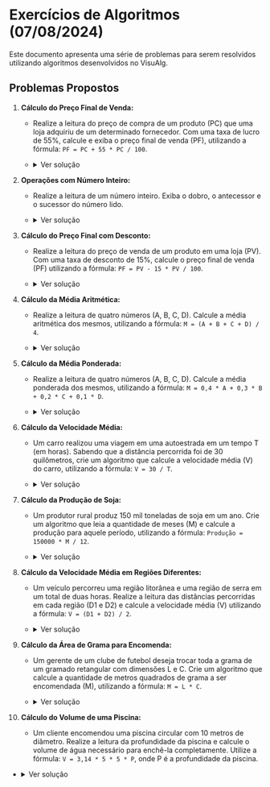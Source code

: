 # Exercícios de Algoritmos (07/08/2024)

Este documento apresenta uma série de problemas para serem resolvidos utilizando algoritmos desenvolvidos no VisuAlg.

## Problemas Propostos

1. **Cálculo do Preço Final de Venda:**
   - Realize a leitura do preço de compra de um produto (PC) que uma loja adquiriu de um determinado fornecedor. Com uma taxa de lucro de 55%, calcule e exiba o preço final de venda (PF), utilizando a fórmula: `PF = PC + 55 * PC / 100`.
   - <details>
     <summary>Ver solução</summary>
     
     ```pascal
     // Exemplo de código no VisuAlg
     var 
        PC, PF: real
     
     inicio
        escreva ("Digite o valor de compra: ")

        leia (PC)

        PF <- PC + (55*PC/100)

        escreval ("O preço de venda é: ", PF, " R$")
     fimalgoritmo
     ```

     </details>

2. **Operações com Número Inteiro:**
   - Realize a leitura de um número inteiro. Exiba o dobro, o antecessor e o sucessor do número lido.
   - <details>
     <summary>Ver solução</summary>

     ```pascal
     // Exemplo de código no VisuAlg
     var
        numero: inteiro

     inicio
        escreva ("Digite um Numero: ")
        leia (numero)
        escreval ("O Dobro de ", numero, " é ", numero * 2)
        escreval ("O Antecessor de ", numero, " é ", numero - 1)
        escreval ("O Sucessor de ", numero, " é ", numero + 1)
        
     fimalgoritmo
     ```

     </details>

3. **Cálculo do Preço Final com Desconto:**
   - Realize a leitura do preço de venda de um produto em uma loja (PV). Com uma taxa de desconto de 15%, calcule o preço final de venda (PF) utilizando a fórmula: `PF = PV - 15 * PV / 100`.
   - <details>
     <summary>Ver solução</summary>

     ```pascal
     // Exemplo de código no VisuAlg
     var
        PV, PF: real
        
     inicio
        escreva ("Qual o valor do produto ? ")
        leia (PV)
        PF <- PV - (15*PV/100)
        escreval ("O preço de venda é: ", PF, " R$")

     fimalgoritmo
     ```

     </details>

4. **Cálculo da Média Aritmética:**
   - Realize a leitura de quatro números (A, B, C, D). Calcule a média aritmética dos mesmos, utilizando a fórmula: `M = (A + B + C + D) / 4`.
   - <details>
     <summary>Ver solução</summary>

     ```pascal
     // Exemplo de código no VisuAlg
     var
        a, b, c, d: real
        
     inicio
        escreva ("Digite a primeira nota: ")
        leia (a)

        escreva ("Digite a segunda nota: ")
        leia (b)

        escreva ("Digite a terceira nota: ")
        leia (c)

        escreva ("Digite a quarta nota: ")
        leia (d)

        escreva ("A sua média é: ",(a + b + c + d)/4)

     fimalgoritmo
     ```

     </details>

5. **Cálculo da Média Ponderada:**
   - Realize a leitura de quatro números (A, B, C, D). Calcule a média ponderada dos mesmos, utilizando a fórmula: `M = 0,4 * A + 0,3 * B + 0,2 * C + 0,1 * D`.
   - <details>
     <summary>Ver solução</summary>

     ```pascal
     // Exemplo de código no VisuAlg
     var
        a, b, c, d: real

     inicio
        //Define o valor para as variaveis
        escreva ("Digite a primeira nota: ")
        leia (a)

        escreva ("Digite a segunda nota: ")
        leia (b)

        escreva ("Digite a terceira nota: ")
        leia (c)

        escreva ("Digite a quarta nota: ")
        leia (d)

        //Mostra a média ponderada das variaveis
        escreva ("A sua média ponderada é: ",(0.4*a + 0.3*b + 0.2*c + 0.1*d))

     fimalgoritmo
     ```

     </details>

6. **Cálculo da Velocidade Média:**
   - Um carro realizou uma viagem em uma autoestrada em um tempo T (em horas). Sabendo que a distância percorrida foi de 30 quilômetros, crie um algoritmo que calcule a velocidade média (V) do carro, utilizando a fórmula: `V = 30 / T`.
   - <details>
     <summary>Ver solução</summary>

     ```pascal
     // Exemplo de código no VisuAlg
     var
        v,t: real

     inicio
        //Define a Variavel de Tempo
        escreva ("Qual foi o tempo do trajeto? ")
        leia (t)

        //Atribui a velocidade média a variavel V
        v <- 30/t
        escreva ("Sua velocidade média foi de ", v, " Km/h")


     fimalgoritmo
     ```

     </details>

7. **Cálculo da Produção de Soja:**
   - Um produtor rural produz 150 mil toneladas de soja em um ano. Crie um algoritmo que leia a quantidade de meses (M) e calcule a produção para aquele período, utilizando a fórmula: `Produção = 150000 * M / 12`.
   - <details>
     <summary>Ver solução</summary>

     ```pascal
     // Exemplo de código no VisuAlg
     var
        p,m: real

     inicio
        //Define a variavel p
        p <- 150000 / 12

        //Define a Variavel m
        escreva ("Quantos meses tem de produção? ")
        leia (m)

        //Mostra na tela a produção naquele periodo de meses
        escreva ("Sua produção em ", m, " meses vai ser de ", p * m, " Toneladas.")

     fimalgoritmo
     ```

     </details>

8. **Cálculo da Velocidade Média em Regiões Diferentes:**
   - Um veículo percorreu uma região litorânea e uma região de serra em um total de duas horas. Realize a leitura das distâncias percorridas em cada região (D1 e D2) e calcule a velocidade média (V) utilizando a fórmula: `V = (D1 + D2) / 2`.
   - <details>
     <summary>Ver solução</summary>

     ```pascal
     // Exemplo de código no VisuAlg
     var
        d1,d2: inteiro
        v: real

     inicio
        //Define o valor das Variaveis de distancia
        escreva ("Qual foi a distancia percorrida no Litoral ? ")
        leia (d1)

        escreva ("Qual foi a distancia percorrida na Serra ? ")
        leia (d2)

        //Atribui as distancia e faz o calculo da velocidade média
        v <- (d1 + d2) / 2

        //Mostra na tela a Velocidade média daquelas distancias
        escreva ("A sua velocidade média foi de ", v," Km/h.")

     fimalgoritmo
     ```

     </details>

9. **Cálculo da Área de Grama para Encomenda:**
   - Um gerente de um clube de futebol deseja trocar toda a grama de um gramado retangular com dimensões L e C. Crie um algoritmo que calcule a quantidade de metros quadrados de grama a ser encomendada (M), utilizando a fórmula: `M = L * C`.
   - <details>
     <summary>Ver solução</summary>

     ```pascal
     // Exemplo de código no VisuAlg
     var
        M, L, C: inteiro

     inicio
        //Define os Valores das variaveis de Largura e Comprimento
        escreva ("Qual o comprimento do campo? ")
        leia (C)

        escreva ("Qual a Largura do campo? ")
        leia (L)

        //Atribui a quantia da metros quadrados a variavel M
        M <- L * C

        //Mostra na Tela o total de metros quadrados
        escreva ("O campo precisa de ", M, "m² de grama.")

     fimalgoritmo
     ```

     </details>

10. **Cálculo do Volume de uma Piscina:**
    - Um cliente encomendou uma piscina circular com 10 metros de diâmetro. Realize a leitura da profundidade da piscina e calcule o volume de água necessário para enchê-la completamente. Utilize a fórmula: `V = 3,14 * 5 * 5 * P`, onde P é a profundidade da piscina.
   - <details>
     <summary>Ver solução</summary>

     ```pascal
     // Exemplo de código no VisuAlg
     var
        P, V: real

     inicio
        //Define o Valor da variavel P
        escreva ("Qual a profundidade da Piscina? ")
        leia (P)

        //Atribui o Calculo de volume a variavel V
        V <- (3.14 * 5 * 5 * P)

        //Mostra na tela o Volume
        escreva ("Para encher essa piscina vão ser necessarios ", V, " Litros de Agua.")

     fimalgoritmo
     ```

     </details>

